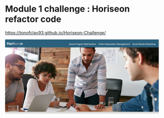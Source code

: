 # Module 1 challenge : Horiseon refactor code

https://tonofclay93.github.io/Horiseon-Challenge/

<img src="assets/images/Top half-screenshot page 1.jpg">
